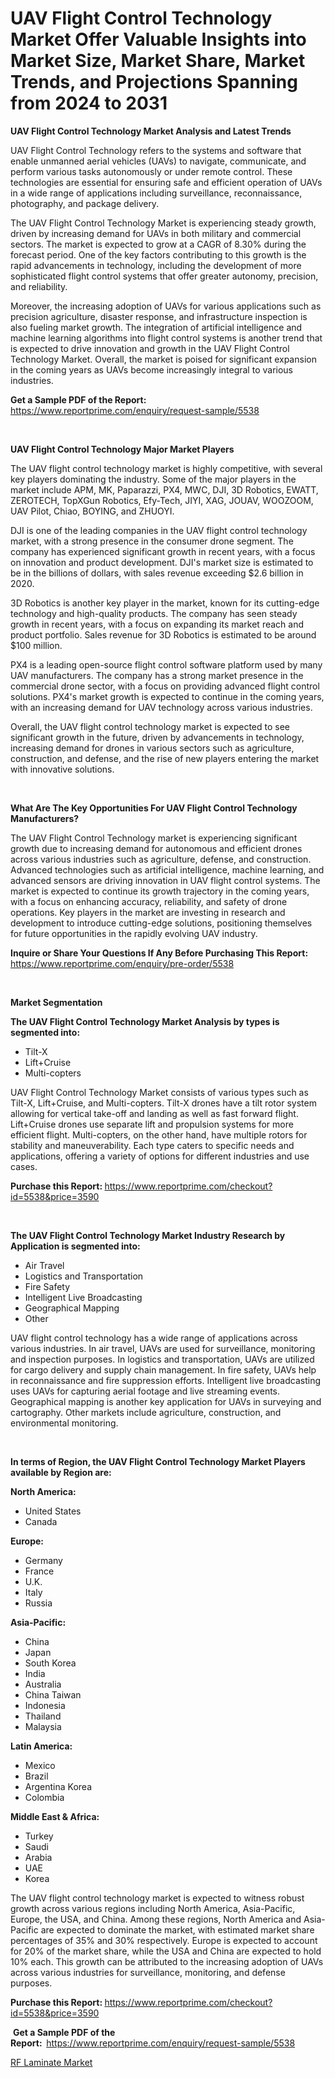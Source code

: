<p><h1>UAV Flight Control Technology Market Offer Valuable Insights into Market Size, Market Share, Market Trends, and Projections Spanning from 2024 to 2031</h1></p><p><strong>UAV Flight Control Technology Market Analysis and Latest Trends</strong></p>
<p><p>UAV Flight Control Technology refers to the systems and software that enable unmanned aerial vehicles (UAVs) to navigate, communicate, and perform various tasks autonomously or under remote control. These technologies are essential for ensuring safe and efficient operation of UAVs in a wide range of applications including surveillance, reconnaissance, photography, and package delivery.</p><p>The UAV Flight Control Technology Market is experiencing steady growth, driven by increasing demand for UAVs in both military and commercial sectors. The market is expected to grow at a CAGR of 8.30% during the forecast period. One of the key factors contributing to this growth is the rapid advancements in technology, including the development of more sophisticated flight control systems that offer greater autonomy, precision, and reliability.</p><p>Moreover, the increasing adoption of UAVs for various applications such as precision agriculture, disaster response, and infrastructure inspection is also fueling market growth. The integration of artificial intelligence and machine learning algorithms into flight control systems is another trend that is expected to drive innovation and growth in the UAV Flight Control Technology Market. Overall, the market is poised for significant expansion in the coming years as UAVs become increasingly integral to various industries.</p></p>
<p><strong>Get a Sample PDF of the Report:&nbsp;</strong> <a href="https://www.reportprime.com/enquiry/request-sample/5538">https://www.reportprime.com/enquiry/request-sample/5538</a></p>
<p>&nbsp;</p>
<p><strong>UAV Flight Control Technology Major Market Players</strong></p>
<p><p>The UAV flight control technology market is highly competitive, with several key players dominating the industry. Some of the major players in the market include APM, MK, Paparazzi, PX4, MWC, DJI, 3D Robotics, EWATT, ZEROTECH, TopXGun Robotics, Efy-Tech, JIYI, XAG, JOUAV, WOOZOOM, UAV Pilot, Chiao, BOYING, and ZHUOYI.</p><p>DJI is one of the leading companies in the UAV flight control technology market, with a strong presence in the consumer drone segment. The company has experienced significant growth in recent years, with a focus on innovation and product development. DJI's market size is estimated to be in the billions of dollars, with sales revenue exceeding $2.6 billion in 2020.</p><p>3D Robotics is another key player in the market, known for its cutting-edge technology and high-quality products. The company has seen steady growth in recent years, with a focus on expanding its market reach and product portfolio. Sales revenue for 3D Robotics is estimated to be around $100 million.</p><p>PX4 is a leading open-source flight control software platform used by many UAV manufacturers. The company has a strong market presence in the commercial drone sector, with a focus on providing advanced flight control solutions. PX4's market growth is expected to continue in the coming years, with an increasing demand for UAV technology across various industries.</p><p>Overall, the UAV flight control technology market is expected to see significant growth in the future, driven by advancements in technology, increasing demand for drones in various sectors such as agriculture, construction, and defense, and the rise of new players entering the market with innovative solutions.</p></p>
<p>&nbsp;</p>
<p><strong>What Are The Key Opportunities For UAV Flight Control Technology Manufacturers?</strong></p>
<p><p>The UAV Flight Control Technology market is experiencing significant growth due to increasing demand for autonomous and efficient drones across various industries such as agriculture, defense, and construction. Advanced technologies such as artificial intelligence, machine learning, and advanced sensors are driving innovation in UAV flight control systems. The market is expected to continue its growth trajectory in the coming years, with a focus on enhancing accuracy, reliability, and safety of drone operations. Key players in the market are investing in research and development to introduce cutting-edge solutions, positioning themselves for future opportunities in the rapidly evolving UAV industry.</p></p>
<p><strong>Inquire or Share Your Questions If Any Before Purchasing This Report:</strong> <a href="https://www.reportprime.com/enquiry/pre-order/5538">https://www.reportprime.com/enquiry/pre-order/5538</a></p>
<p>&nbsp;</p>
<p><strong>Market Segmentation</strong></p>
<p><strong>The UAV Flight Control Technology Market Analysis by types is segmented into:</strong></p>
<p><ul><li>Tilt-X</li><li>Lift+Cruise</li><li>Multi-copters</li></ul></p>
<p><p>UAV Flight Control Technology Market consists of various types such as Tilt-X, Lift+Cruise, and Multi-copters. Tilt-X drones have a tilt rotor system allowing for vertical take-off and landing as well as fast forward flight. Lift+Cruise drones use separate lift and propulsion systems for more efficient flight. Multi-copters, on the other hand, have multiple rotors for stability and maneuverability. Each type caters to specific needs and applications, offering a variety of options for different industries and use cases.</p></p>
<p><strong>Purchase this Report:&nbsp;</strong><a href="https://www.reportprime.com/checkout?id=5538&price=3590">https://www.reportprime.com/checkout?id=5538&price=3590</a></p>
<p>&nbsp;</p>
<p><strong>The UAV Flight Control Technology Market Industry Research by Application is segmented into:</strong></p>
<p><ul><li>Air Travel</li><li>Logistics and Transportation</li><li>Fire Safety</li><li>Intelligent Live Broadcasting</li><li>Geographical Mapping</li><li>Other</li></ul></p>
<p><p>UAV flight control technology has a wide range of applications across various industries. In air travel, UAVs are used for surveillance, monitoring and inspection purposes. In logistics and transportation, UAVs are utilized for cargo delivery and supply chain management. In fire safety, UAVs help in reconnaissance and fire suppression efforts. Intelligent live broadcasting uses UAVs for capturing aerial footage and live streaming events. Geographical mapping is another key application for UAVs in surveying and cartography. Other markets include agriculture, construction, and environmental monitoring.</p></p>
<p>&nbsp;</p>
<p><strong>In terms of Region, the UAV Flight Control Technology Market Players available by Region are:</strong></p>
<p>
    <p> <strong> North America: </strong>
        <ul>
            <li>United States</li>
            <li>Canada</li>
        </ul>
        </p> 
    <p> <strong> Europe: </strong>
        <ul>
            <li>Germany</li>
            <li>France</li>
            <li>U.K.</li>
            <li>Italy</li>
            <li>Russia</li>
        </ul>
        </p> 
    <p> <strong> Asia-Pacific: </strong>
        <ul>
            <li>China</li>
            <li>Japan</li>
            <li>South Korea</li>
            <li>India</li>
            <li>Australia</li>
            <li>China Taiwan</li>
            <li>Indonesia</li>
            <li>Thailand</li>
            <li>Malaysia</li>
        </ul>
        </p> 
    <p> <strong> Latin America: </strong>
        <ul>
            <li>Mexico</li>
            <li>Brazil</li>
            <li>Argentina Korea</li>
            <li>Colombia</li>
        </ul>
        </p> 
    <p> <strong> Middle East & Africa: </strong>
        <ul>
            <li>Turkey</li>
            <li>Saudi</li>
            <li>Arabia</li>
            <li>UAE</li>
            <li>Korea</li>
        </ul>
    </p>
    </p>
<p><p>The UAV flight control technology market is expected to witness robust growth across various regions including North America, Asia-Pacific, Europe, the USA, and China. Among these regions, North America and Asia-Pacific are expected to dominate the market, with estimated market share percentages of 35% and 30% respectively. Europe is expected to account for 20% of the market share, while the USA and China are expected to hold 10% each. This growth can be attributed to the increasing adoption of UAVs across various industries for surveillance, monitoring, and defense purposes.</p></p>
<p><strong>Purchase this Report: </strong><a href="https://www.reportprime.com/checkout?id=5538&price=3590">https://www.reportprime.com/checkout?id=5538&price=3590</a></p>
<p>&nbsp;<strong>Get a Sample PDF of the Report:&nbsp;&nbsp;</strong><a href="https://www.reportprime.com/enquiry/request-sample/5538">https://www.reportprime.com/enquiry/request-sample/5538</a></p>
<p><strong></strong></p>
<p><p><a href="https://github.com/peachesmcdowel1/Market-Research-Report-List-2/blob/main/rf-laminate-market.md">RF Laminate Market</a></p></p>
